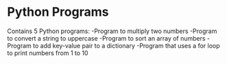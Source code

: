 # Python Programs
Contains 5 Python programs:
 -Program to multiply two numbers
 -Program to convert a string to uppercase
 -Program to sort an array of numbers
 -Program to add key-value pair to a dictionary
 -Program that uses a for loop to print numbers from 1 to 10
